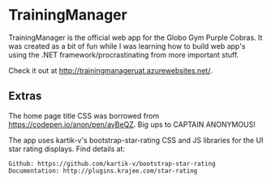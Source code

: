 ﻿# TrainingManager

TrainingManager is the official web app for the Globo Gym Purple Cobras. It was created as a bit of fun while I was learning how to build web app's using the .NET framework/procrastinating from more important stuff.

Check it out at http://trainingmanageruat.azurewebsites.net/.

## Extras

The home page title CSS was borrowed from https://codepen.io/anon/pen/ayBeQZ. Big ups to CAPTAIN ANONYMOUS!

The app uses kartik-v's bootstrap-star-rating CSS and JS libraries for the UI star rating displays.
Find details at:
```
Github: https://github.com/kartik-v/bootstrap-star-rating
Documentation: http://plugins.krajee.com/star-rating
```

